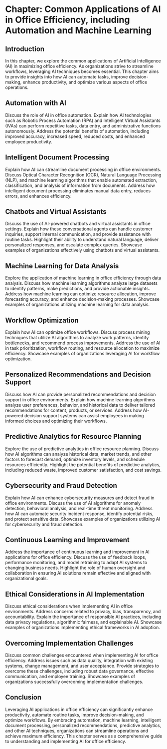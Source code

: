 Chapter: Common Applications of AI in Office Efficiency, including Automation and Machine Learning
==================================================================================================

Introduction
------------

In this chapter, we explore the common applications of Artificial Intelligence (AI) in maximizing office efficiency. As organizations strive to streamline workflows, leveraging AI techniques becomes essential. This chapter aims to provide insights into how AI can automate tasks, improve decision-making, enhance productivity, and optimize various aspects of office operations.

Automation with AI
------------------

Discuss the role of AI in office automation. Explain how AI technologies such as Robotic Process Automation (RPA) and Intelligent Virtual Assistants (IVAs) can perform repetitive tasks, data entry, and administrative functions autonomously. Address the potential benefits of automation, including improved accuracy, increased speed, reduced costs, and enhanced employee productivity.

Intelligent Document Processing
-------------------------------

Explain how AI can streamline document processing in office environments. Discuss Optical Character Recognition (OCR), Natural Language Processing (NLP), and machine learning algorithms that enable automated extraction, classification, and analysis of information from documents. Address how intelligent document processing eliminates manual data entry, reduces errors, and enhances efficiency.

Chatbots and Virtual Assistants
-------------------------------

Discuss the use of AI-powered chatbots and virtual assistants in office settings. Explain how these conversational agents can handle customer inquiries, support internal communication, and provide assistance with routine tasks. Highlight their ability to understand natural language, deliver personalized responses, and escalate complex queries. Showcase examples of organizations effectively using chatbots and virtual assistants.

Machine Learning for Data Analysis
----------------------------------

Explore the application of machine learning in office efficiency through data analysis. Discuss how machine learning algorithms analyze large datasets to identify patterns, make predictions, and provide actionable insights. Address how machine learning can optimize resource allocation, improve forecasting accuracy, and enhance decision-making processes. Showcase examples of organizations utilizing machine learning for data analysis.

Workflow Optimization
---------------------

Explain how AI can optimize office workflows. Discuss process mining techniques that utilize AI algorithms to analyze work patterns, identify bottlenecks, and recommend process improvements. Address the use of AI in task prioritization, workflow routing, and resource allocation to maximize efficiency. Showcase examples of organizations leveraging AI for workflow optimization.

Personalized Recommendations and Decision Support
-------------------------------------------------

Discuss how AI can provide personalized recommendations and decision support in office environments. Explain how machine learning algorithms analyze user preferences, behavior, and historical data to deliver tailored recommendations for content, products, or services. Address how AI-powered decision support systems can assist employees in making informed choices and optimizing their workflows.

Predictive Analytics for Resource Planning
------------------------------------------

Explore the use of predictive analytics in office resource planning. Discuss how AI algorithms can analyze historical data, market trends, and other factors to forecast demand, optimize inventory levels, and schedule resources efficiently. Highlight the potential benefits of predictive analytics, including reduced waste, improved customer satisfaction, and cost savings.

Cybersecurity and Fraud Detection
---------------------------------

Explain how AI can enhance cybersecurity measures and detect fraud in office environments. Discuss the use of AI algorithms for anomaly detection, behavioral analysis, and real-time threat monitoring. Address how AI can automate security incident response, identify potential risks, and protect sensitive data. Showcase examples of organizations utilizing AI for cybersecurity and fraud detection.

Continuous Learning and Improvement
-----------------------------------

Address the importance of continuous learning and improvement in AI applications for office efficiency. Discuss the use of feedback loops, performance monitoring, and model retraining to adapt AI systems to changing business needs. Highlight the role of human oversight and collaboration in ensuring AI solutions remain effective and aligned with organizational goals.

Ethical Considerations in AI Implementation
-------------------------------------------

Discuss ethical considerations when implementing AI in office environments. Address concerns related to privacy, bias, transparency, and accountability. Explain the importance of responsible AI practices, including data privacy regulations, algorithmic fairness, and explainable AI. Showcase examples of organizations implementing ethical frameworks in AI adoption.

Overcoming Implementation Challenges
------------------------------------

Discuss common challenges encountered when implementing AI for office efficiency. Address issues such as data quality, integration with existing systems, change management, and user acceptance. Provide strategies to overcome these challenges, including robust data governance, effective communication, and employee training. Showcase examples of organizations successfully overcoming implementation challenges.

Conclusion
----------

Leveraging AI applications in office efficiency can significantly enhance productivity, automate routine tasks, improve decision-making, and optimize workflows. By embracing automation, machine learning, intelligent document processing, personalized recommendations, predictive analytics, and other AI techniques, organizations can streamline operations and achieve maximum efficiency. This chapter serves as a comprehensive guide to understanding and implementing AI for office efficiency.
